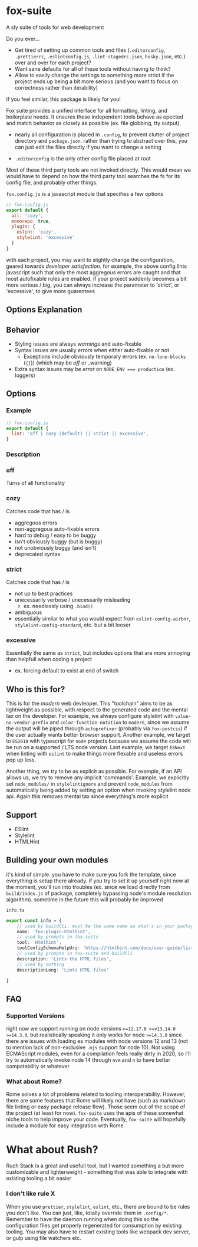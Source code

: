 # fox-suite

A sly suite of tools for web development

Do you ever...

- Get tired of setting up common tools and files (`.editorconfig`, `.prettierrc`, `.eslintconfig.js`, `.lint-stagedrc.json`, `husky.json`, etc.) over and over for each project?
- Want sane defaults for all of these tools without having to think?
- Allow to easily change the settings to something more strict if the project ends up being a bit more serious (and you want to focus on correctness rather than iterability)

If you feel similar, this package is likely for you!

Fox suite provides a unified interface for all formatting, linting, and boilerplate needs. It ensures these independent tools behave as epected and match behavior as closely as possible (ex. file globbing, tty output).

- nearly all configuration is placed in `.config`, to prevent clutter of project directory and `package.json`. rather than trying to abstract over this, you can just edit the files directly if you want to change a setting

- `.editorconfig` is the only other config file placed at root

Most of these third party tools are not invoked directly. This would mean we would have to depend on how the third party tool searches the fs for its config file, and probably other things.

`fox.config.js` is a javascript module that specifies a few options

```js
// fox.config.js
export default {
  all: 'cozy',
  monorepo: true,
  plugin: {
    eslint: 'cozy',
    stylelint: 'excessive'
  }
}
```

with each project, you may want to slightly change the configuration, geared towards *developer satisfaction*. for example, the above config lints javascript such that only the most aggregous errors are caught and that most autofixable rules are enabled. if your project suddenly becomes a bit more serious / big, you can always increase the parameter to 'strict', or 'excessive', to give more guarentees

## Options Explanation

## Behavior

- Styling issues are always _warnings_ and auto-fixable
- Syntax issues are usually _errors_ when either auto-fixable or not
  - Exceptions include obviously temporary errors (ex. `no-lone-blocks` (`{}`)) (which may be _off_ or \_warning)
- Extra syntax issues may be _error_ on `NODE_ENV === production` (ex. loggers)

## Options

### Example

```js
// fox.config.js
export default {
  lint: 'off | cozy (default) || strict || excessive',
}
```

### Description

### off

Turns of all functionality

### cozy

Catches code that has / is

- aggregous errors
- non-aggregous auto-fixable errors
- hard to debug / easy to be buggy
- isn't obviously buggy (but is buggy)
- not unobviously buggy (and isn't)
- deprecated syntax

### strict

Catches code that has / is

- not up to best practices
- unecessarily verbose / unecessarily misleading
  - ex. needlessly using `.bind()`
- ambiguous
- essentially similar to what you would expect from `eslint-config-airbnr`, `stylelint-config-standard`, etc. but a bit looser

### excessive

Essentially the same as `strict`, but includes options that are
more annoying than helpfull when coding a project

- ex. forcing default to exist at end of switch


## Who is this for?

This is for the _modern_ web devleoper. This "toolchain" aims to be as lightweight as possible, with respect to the generated code and the mental tax on the developer. For example, we always configure stylelint with `value-no-vendor-prefix` and `color-function-notation` to `modern`, since we assume the output will be piped through `autoprefixer` (probably via `fox-postcss`) if the user actually wants better browser support. Another example, we target to `ES2018` with typescript for `node` projects because we assume the code will be run on a supported / LTS node version. Last example, we target `ESNext` when linting with `eslint` to make things more flexable and useless errors pop up less.

Another thing, we try to be as explicit as possible. For example, if an API allows us, we try to remove any implicit 'commands'. Example, we explicitly set `node_modules/` in `stylelintignore` and prevent `node_modules` from automatically being added by setting an option when invoking stylelint node api. Again this removes mental tax since everything's more explicit

## Support

- ESlint
- Stylelint
- HTMLHint

## Building your own modules

it's kind of simple. you have to make sure you fork the template, since everything is setup there already. if you try to set it up yourself right now at the moment, you'll run into troubles (ex. since we load directly from `build/index.js` of package, completely bypassing node's module resolution algorithm). sometime in the future this will probably be improved

`info.ts`
```ts
export const info = {
	// used by buildCli. must be the same name as what's in your package.json
	name: 'fox-plugin-htmlhint',
	// used by prompts in fox-suite
	tool: 'Htmlhint',
	toolConfigSchemaHelpUri: 'https://htmlhint.com/docs/user-guide/list-rules',
	// used by prompts in fox-suite and buildCli
	description: 'Lints the HTML files',
	// used by nothing
	descriptionLong: 'Lints HTML files'

}
```

## FAQ

### Supported Versions

right now we support running on node versions `>=12.17.0 >=v13.14.0 >=14.3.0`, but realistically speaking it only works for node `>=14.3.0` since there are issues with loading es modules with node versions 12 and 13 (not to mention lack of non-exclusive `.mjs` support for node 10). Not using ECMAScript modules, even for a compilation feels really dirty in 2020, so I'll try to automatically invoke node 14 through `nvm` and `n` to have better compatability or whatever

### What about Rome?

Rome solves a lot of problems related to tooling interoperability. However, there are some features that Rome will likely not have (such as markdown file linting or easy package release flow). Those seem out of the scope of the project (at least for now). `fox-suite` uses the apis of these somewhat niche tools to help improve your code. Eventually, `fox-suite` will hopefully include a module for easy integration with Rome.

# What about Rush?

Ruch Stack is a great and usefull tool, but I wanted something a but more customizable and lighterweight - something that was able to integrate with existing tooling a bit easier

### I don't like rule X

When you use `prettier`, `stylelint`, `eslint`, etc., there are bound to be rules you don't like. You can just, like, totally override them in `.config/*`. Remember to have the daemon running when doing this so the configuration files get properly regenerated for consumption by existing tooling. You may also have to restart existing tools like webpack dev server, or gulp using file watchers etc.
